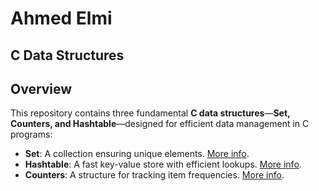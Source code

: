 # Ahmed Elmi  

## C Data Structures  
## Overview  
This repository contains three fundamental **C data structures**—**Set, Counters, and Hashtable**—designed for efficient data management in C programs:

- **Set**: A collection ensuring unique elements. [More info](./set/README.md).  
- **Hashtable**: A fast key-value store with efficient lookups. [More info](./hashtable/README.md).  
- **Counters**: A structure for tracking item frequencies. [More info](./counters/README.md).  
